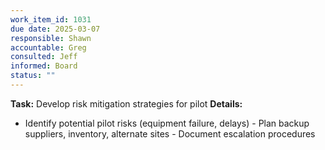 ```yaml
---
work_item_id: 1031
due date: 2025-03-07
responsible: Shawn
accountable: Greg
consulted: Jeff
informed: Board
status: ""
---
```


**Task:** Develop risk mitigation strategies for pilot
**Details:**
- Identify potential pilot risks (equipment failure, delays) - Plan backup suppliers, inventory, alternate sites - Document escalation procedures
